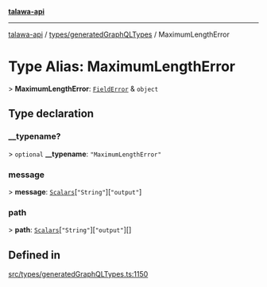 [**talawa-api**](../../../README.md)

***

[talawa-api](../../../modules.md) / [types/generatedGraphQLTypes](../README.md) / MaximumLengthError

# Type Alias: MaximumLengthError

\> **MaximumLengthError**: [`FieldError`](FieldError.md) & `object`

## Type declaration

### \_\_typename?

\> `optional` **\_\_typename**: `"MaximumLengthError"`

### message

\> **message**: [`Scalars`](Scalars.md)\[`"String"`\]\[`"output"`\]

### path

\> **path**: [`Scalars`](Scalars.md)\[`"String"`\]\[`"output"`\][]

## Defined in

[src/types/generatedGraphQLTypes.ts:1150](https://github.com/PalisadoesFoundation/talawa-api/blob/4b5c74fd36bcfc2e36f3a06b67d517e865c188be/src/types/generatedGraphQLTypes.ts#L1150)
